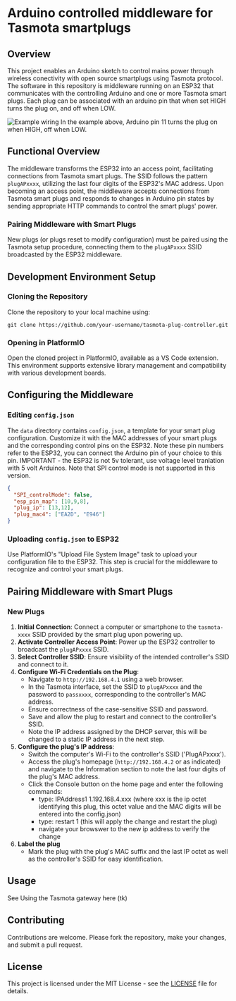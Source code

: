 # Arduino controlled middleware for Tasmota smartplugs

## Overview

This project enables an Arduino sketch to control mains power through wireless conectivity with open source smartplugs using Tasmota protocol. The software in this repository is middleware running on an ESP32  that communicates with the controlling Arduino and one or more Tasmota smart plugs. Each plug can be associated with an arduino pin that when set HIGH turns the plug on, and off when LOW.

![Example wiring](hardware/example_wiring2.jpg)
In the example above, Arduino pin 11 turns the plug on when HIGH, off when LOW. 

## Functional Overview

The middleware transforms the ESP32 into an access point, facilitating connections from Tasmota smart plugs. The SSID follows the pattern `plugAPxxxx`, utilizing the last four digits of the ESP32's MAC address. Upon becoming an access point, the middleware accepts connections from Tasmota smart plugs and responds to changes in Arduino pin states by sending appropriate HTTP commands to control the smart plugs' power.

### Pairing Middleware with Smart Plugs

New plugs (or plugs reset to modify configuration) must be paired using the Tasmota setup procedure, connecting them to the `plugAPxxxx` SSID broadcasted by the ESP32 middleware.

## Development Environment Setup

### Cloning the Repository

Clone the repository to your local machine using:

```
git clone https://github.com/your-username/tasmota-plug-controller.git
```

### Opening in PlatformIO

Open the cloned project in PlatformIO, available as a VS Code extension. This environment supports extensive library management and compatibility with various development boards.

## Configuring the Middleware

### Editing `config.json`

The `data` directory contains `config.json`, a template for your smart plug configuration. Customize it with the MAC addresses of your smart plugs and the corresponding control pins on the ESP32. Note these pin numbers refer to the ESP32, you can connect the Arduino pin of your choice to this pin. IMPORTANT - the ESP32 is not 5v tolerant, use voltage level tranlation with 5 volt Arduinos. Note that SPI control mode is not supported in this version.

```json
{
  "SPI_controlMode": false,
  "esp_pin_map": [10,9,8],
  "plug_ip": [13,12],
  "plug_mac4": ["EA2D", "E946"]
}
```

### Uploading `config.json` to ESP32

Use PlatformIO's "Upload File System Image" task to upload your configuration file to the ESP32. This step is crucial for the middleware to recognize and control your smart plugs.


## Pairing Middleware with Smart Plugs

### New Plugs

1. **Initial Connection**: Connect a computer or smartphone to the `tasmota-xxxx` SSID provided by the smart plug upon powering up.
2. **Activate Controller Access Point**: Power up the ESP32 controller to broadcast the `plugAPxxxx` SSID.
3. **Select Controller SSID**: Ensure visibility of the intended controller's SSID and connect to it.
4. **Configure Wi-Fi Credentials on the Plug**:
    - Navigate to `http://192.168.4.1` using a web browser.
    - In the Tasmota interface, set the SSID to `plugAPxxxx` and the password to `passxxxx`, corresponding to the controller's MAC address.
    - Ensure correctness of the case-sensitive SSID and password.
    - Save and allow the plug to restart and connect to the controller's SSID.
    - Note the IP address assigned by the DHCP server, this will be changed to a static IP address in the next step. 
5. **Configure the plug's IP address**:
    - Switch the computer's Wi-Fi to the controller's SSID ('PlugAPxxxx').
    - Access the plug's homepage (`http://192.168.4.2` or as indicated) and navigate to the Information section to note the last four digits of the plug's MAC address.
    - Click the Console button on the home page and enter the following commands:
      - type: IPAddress1 1.192.168.4.xxx (where xxx is the ip octet identifying this plug, this octet value and the MAC digits will be entered into the config.json)
      - type: restart 1 (this will apply the change and restart the plug)
      - navigate your browswer to the new ip address to verify the change
6. **Label the plug**
    - Mark the plug with the plug's MAC suffix and the last IP octet as well as the controller's SSID for easy identification.


## Usage

See Using the Tasmota gateway here (tk)

## Contributing

Contributions are welcome. Please fork the repository, make your changes, and submit a pull request.

## License

This project is licensed under the MIT License - see the [LICENSE](LICENSE) file for details.
